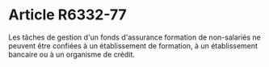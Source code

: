 # Article R6332-77

  
Les tâches de gestion d'un fonds d'assurance formation de non-salariés ne peuvent être confiées à un établissement de formation, à un établissement bancaire ou à un organisme de crédit.